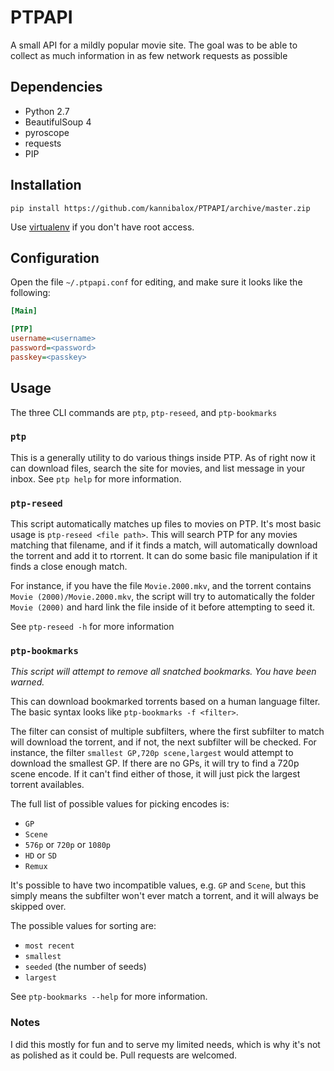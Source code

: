 # PTPAPI

A small API for a mildly popular movie site. The goal was to be able to collect as much information in as few network requests as possible

## Dependencies

* Python 2.7
 * BeautifulSoup 4
 * pyroscope
 * requests
* PIP

## Installation

`pip install https://github.com/kannibalox/PTPAPI/archive/master.zip`

Use [virtualenv](https://virtualenv.readthedocs.org/en/latest/userguide.html#usage) if you don't have root access.

## Configuration

Open the file `~/.ptpapi.conf` for editing, and make sure it looks like the following:

```ini
[Main]

[PTP]
username=<username>
password=<password>
passkey=<passkey>
```

## Usage

The three CLI commands are `ptp`, `ptp-reseed`, and `ptp-bookmarks`

### `ptp`

This is a generally utility to do various things inside PTP. As of right now it can download files, search the site for movies, and list message in your inbox. See `ptp help` for more information.

### `ptp-reseed`

This script automatically matches up files to movies on PTP. It's most basic usage is `ptp-reseed <file path>`. This will search PTP for any movies matching that filename, and if it finds a match, will automatically download the torrent and add it to rtorrent. It can do some basic file manipulation if it finds a close enough match.

For instance, if you have the file `Movie.2000.mkv`, and the torrent contains `Movie (2000)/Movie.2000.mkv`, the script will try to automatically the folder `Movie (2000)` and hard link the file inside of it before attempting to seed it.

See `ptp-reseed -h` for more information

### `ptp-bookmarks`

*This script will attempt to remove all snatched bookmarks. You have been warned.*

This can download bookmarked torrents based on a human language filter. The basic syntax looks like `ptp-bookmarks -f <filter>`.

The filter can consist of multiple subfilters, where the first subfilter to match will download the torrent, and if not, the next subfilter will be checked. For instance, the filter `smallest GP,720p scene,largest` would attempt to download the smallest GP. If there are no GPs, it will try to find a 720p scene encode. If it can't find either of those, it will just pick the largest torrent availables.

The full list of possible values for picking encodes is:
* `GP`
* `Scene`
* `576p` or `720p` or `1080p`
* `HD` or `SD`
* `Remux`

It's possible to have two incompatible values, e.g. `GP` and `Scene`, but this simply means the subfilter won't ever match a torrent, and it will always be skipped over.

The possible values for sorting are:
* `most recent`
* `smallest`
* `seeded` (the number of seeds)
* `largest`

See `ptp-bookmarks --help` for more information.

### Notes

I did this mostly for fun and to serve my limited needs, which is why it's not as polished as it could be. Pull requests are welcomed.
